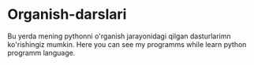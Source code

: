 # Organish-darslari
Bu yerda mening pythonni o'rganish jarayonidagi qilgan dasturlarimn ko'rishingiz mumkin. 
Here you can see my programms while learn python programm language.
